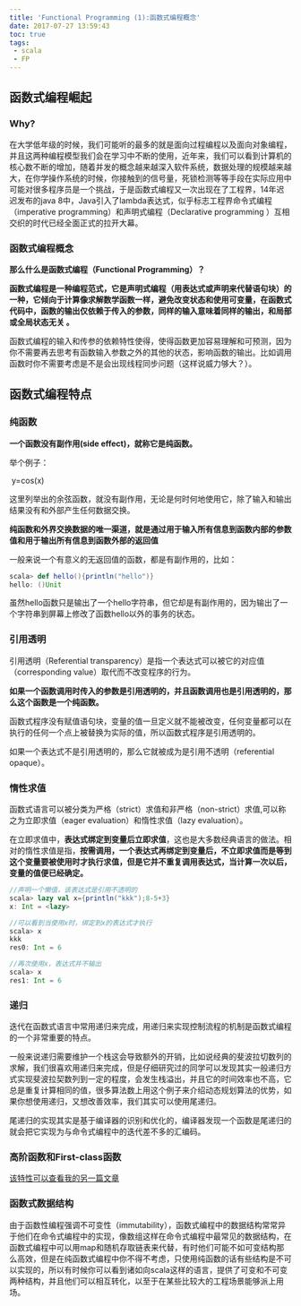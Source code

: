 ```yaml
---
title: 'Functional Programming (1):函数式编程概念'
date: 2017-07-27 13:59:43
toc: true
tags:
 - scala
 - FP
---
```


## 函数式编程崛起

### Why?

  在大学低年级的时候，我们可能听的最多的就是面向过程编程以及面向对象编程，并且这两种编程模型我们会在学习中不断的使用，近年来，我们可以看到计算机的核心数不断的增加，随着并发的概念越来越深入软件系统，数据处理的规模越来越大，在你学操作系统的时候，你接触到的信号量，死锁检测等等手段在实际应用中可能对很多程序员是一个挑战，于是函数式编程又一次出现在了工程界，14年迟迟发布的java 8中，Java引入了lambda表达式，似乎标志工程界命令式编程（imperative programming）和声明式编程（Declarative programming ）互相交织的时代已经全面正式的拉开大幕。

### 函数式编程概念

  **那么什么是函数式编程（Functional Programming）？**

  **函数式编程是一种编程范式，它是声明式编程（用表达式或声明来代替语句块）的一种，它倾向于计算像求解数学函数一样，避免改变状态和使用可变量，在函数式代码中，函数的输出仅依赖于传入的参数，同样的输入意味着同样的输出，和局部或全局状态无关 。**

  函数式编程的输入和传参的依赖特性使得，使得函数更加容易理解和可预测，因为你不需要再去思考有函数输入参数之外的其他的状态，影响函数的输出。比如调用函数时你不需要考虑是不是会出现线程同步问题（这样说威力够大？）。

<!--more-->

## 函数式编程特点

### 纯函数

  **一个函数没有副作用(side effect)，就称它是纯函数。**

举个例子：

​    y=cos(x)

  这里列举出的余弦函数，就没有副作用，无论是何时何地使用它，除了输入和输出结果没有和外部产生任何数据交换。

  **纯函数和外界交换数据的唯一渠道，就是通过用于输入所有信息到函数内部的参数值和用于输出所有信息到函数外部的返回值**



一般来说一个有意义的无返回值的函数，都是有副作用的，比如：

```scala
scala> def hello(){println("hello")}
hello: ()Unit
```

  虽然hello函数只是输出了一个hello字符串，但它却是有副作用的，因为输出了一个字符串到屏幕上修改了函数hello以外的事务的状态。

### 引用透明

  引用透明（Referential transparency）是指一个表达式可以被它的对应值（corresponding value）取代而不改变程序的行为。

  **如果一个函数调用时传入的参数是引用透明的，并且函数调用也是引用透明的，那么这个函数是一个纯函数。**

  函数式程序没有赋值语句块，变量的值一旦定义就不能被改变，任何变量都可以在执行的任何一个点上被替换为实际的值，所以函数式程序是引用透明的。

  如果一个表达式不是引用透明的，那么它就被成为是引用不透明（referential opaque）。

### 惰性求值

  函数式语言可以被分类为严格（strict）求值和非严格（non-strict）求值,可以称之为立即求值（eager evaluation）和惰性求值（lazy evaluation）。

  在立即求值中，**表达式绑定到变量后立即求值**，这也是大多数经典语言的做法。相对的惰性求值是指，**按需调用，一个表达式再绑定到变量后，不立即求值而是等到这个变量要被使用时才执行求值，但是它并不重复调用表达式，当计算一次以后，变量的值便已经确定。**

```scala
//声明一个懒值，该表达式是引用不透明的
scala> lazy val x={println("kkk");8-5+3}
x: Int = <lazy>

//可以看到当使用x时，绑定到x的表达式才执行
scala> x
kkk
res0: Int = 6

//再次使用x，表达式并不输出
scala> x
res1: Int = 6
```



### 递归

  迭代在函数式语言中常用递归来完成，用递归来实现控制流程的机制是函数式编程的一个非常重要的特点。

  一般来说递归需要维护一个栈这会导致额外的开销，比如说经典的斐波拉切数列的求解，我们很喜欢用递归来完成，但是仔细研究过的同学可以发现其实一般递归方式实现斐波拉契数列到一定的程度，会发生栈溢出，并且它的时间效率也不高，它总是重复计算相同的值，很多算法数上用这个例子来介绍动态规划算法的优势，如果你想使用递归，又想改善效率，我们其实可以使用尾递归。

  尾递归的实现其实是基于编译器的识别和优化的，编译器发现一个函数是尾递归的就会把它实现为与命令式编程中的迭代差不多的汇编码。

### 高阶函数和First-class函数

[该特性可以查看我的另一篇文章](/2017/07/05/Learning-Scala-1-Function/)



### 函数式数据结构

  由于函数性编程强调不可变性（immutability），函数式编程中的数据结构常常异于他们在命令式编程中的实现，像数组这样在命令式编程中最常见的数据结构，在函数式编程中可以用map和随机存取链表来代替，有时他们可能不如可变结构那么高效，但是在纯函数式编程中你不得不考虑，只使用纯函数的话有些结构是不可以实现的，所以有时候你可以看到诸如向scala这样的语言，提供了可变和不可变两种结构，并且他们可以相互转化，以至于在某些比较大的工程场景能够派上用场。















